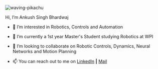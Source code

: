 

![waving-pikachu](https://github.com/ankushsingh999/ankushsingh999/assets/64325043/150b1c17-1534-4342-9e83-b17f7cb8950c)


Hi, I’m Ankush Singh Bhardwaj


- 👀 I’m interested in Robotics, Controls and Automation
- 🌱 I’m currently a 1st year Master's Student studying Robotics at WPI 
- 💞️ I’m looking to collaborate on Robotic Controls, Dynamics, Neural Networks and Motion Planning

- 📫 You can reach out to me on [LinkedIn](www.linkedin.com/in/ankush-singh-mct) **|** [Mail](abhardwaj@wpi.edu)


<!---
ankushsingh999/ankushsingh999 is a ✨ special ✨ repository because its `README.md` (this file) appears on your GitHub profile.
You can click the Preview link to take a look at your changes.
--->
